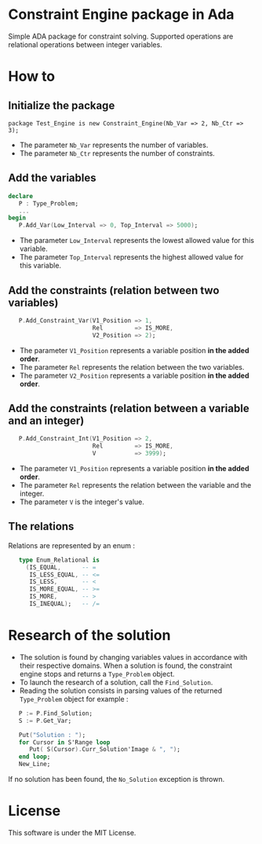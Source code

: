# Constraint Engine package in Ada

Simple ADA package for constraint solving. Supported operations are relational operations between integer variables.

# How to

Initialize the package
---

`package Test_Engine is new Constraint_Engine(Nb_Var => 2, Nb_Ctr => 3);`

* The parameter `Nb_Var` represents the number of variables.
* The parameter `Nb_Ctr` represents the number of constraints.

Add the variables
---

```Ada
declare
   P : Type_Problem;
   ...
begin
   P.Add_Var(Low_Interval => 0, Top_Interval => 5000);
```

* The parameter `Low_Interval` represents the lowest allowed value for this variable.
* The parameter `Top_Interval` represents the highest allowed value for this variable.

Add the constraints (relation between two variables)
---

```Ada
   P.Add_Constraint_Var(V1_Position => 1,
                        Rel         => IS_MORE,
                        V2_Position => 2);
```

* The parameter `V1_Position` represents a variable position **in the added order**.
* The parameter `Rel` represents the relation between the two variables.
* The parameter `V2_Position` represents a variable position **in the added order**.

Add the constraints (relation between a variable and an integer)
---


```Ada
   P.Add_Constraint_Int(V1_Position => 2,
                        Rel         => IS_MORE,
                        V           => 3999);
```

* The parameter `V1_Position` represents a variable position **in the added order**.
* The parameter `Rel` represents the relation between the variable and the integer.
* The parameter `V` is the integer's value.

The relations
---

Relations are represented by an enum :

```Ada
   type Enum_Relational is
     (IS_EQUAL,      -- =
      IS_LESS_EQUAL, -- <=
      IS_LESS,       -- <
      IS_MORE_EQUAL, -- >=
      IS_MORE,       -- >
      IS_INEQUAL);   -- /=
```

# Research of the solution

* The solution is found by changing variables values in accordance with their respective domains. When a solution is found, the constraint engine stops and returns a `Type_Problem` object.
* To launch the research of a solution, call the `Find_Solution`.
* Reading the solution consists in parsing values of the returned `Type_Problem` object for example :

```Ada
   P := P.Find_Solution;
   S := P.Get_Var;

   Put("Solution : ");
   for Cursor in S'Range loop
      Put( S(Cursor).Curr_Solution'Image & ", ");
   end loop;
   New_Line;
```

If no solution has been found, the `No_Solution` exception is thrown.

# License

This software is under the MIT License.
